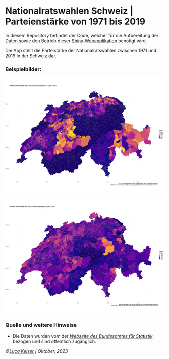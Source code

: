 # Nationalratswahlen Schweiz | Parteienstärke von 1971 bis 2019

In diesem Repository befindet der Code, welcher für die Aufbereitung der Daten sowie den Betrieb dieser [Shiny-Webapplikation](https://lucakeiser.shinyapps.io/Swiss_Elections_Over_Time/) benötigt wird.

Die App stellt die Parteistärke der Nationalratswahlen zwischen 1971 und 2019 in der Schweiz dar. 



### Beispielbilder:

![alt text](https://github.com/LucaKeiser/Swiss_Elections_Over_Time/blob/main/03_Output/map_SVP.gif?raw=true)

![alt text](https://github.com/LucaKeiser/Swiss_Elections_Over_Time/blob/main/03_Output/map_SP.gif)


### Quelle und weitere Hinweise

- Die Daten wurden vom der [*Webseite des Bundesamtes für Statistik*](https://www.bfs.admin.ch/bfs/de/home/statistiken/politik/wahlen.assetdetail.12967001.html) bezogen und sind öffentlich zugänglich.

*©[Luca Keiser](https://www.linkedin.com/in/luca-keiser-806329285/) | Oktober, 2023*

